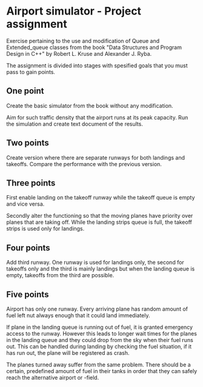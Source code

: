 # Airport simulator - Project assignment

Exercise pertaining to the use and modification of Queue and Extended_queue classes from 
the book "Data Structures and Program Design in C++" by Robert L. Kruse and Alexander J. Ryba.

The assignment is divided into stages with spesified goals that you must pass to gain points.

## One point

Create the basic simulator from the book without any modification. 

Aim for such traffic density that the airport runs at its peak capacity. Run the simulation and 
create text document of the results.

## Two points

Create version where there are separate runways for both landings and takeoffs. Compare the 
performance with the previous version.

## Three points

First enable landing on the takeoff runway while the takeoff queue is empty and vice versa.

Secondly alter the functioning so that the moving planes have priority over planes that are
taking off. While the landing strips queue is full, the takeoff strips is used only for landings.

## Four points

Add third runway. One runway is used for landings only, the second for takeoffs only and the third
is mainly landings but when the landing queue is empty, takeoffs from the third are possible.

## Five points

Airport has only one runway. Every arriving plane has random amount of fuel left nut always enough
that it could land immediately.

If plane in the landing queue is running out of fuel, it is granted emergency access to the runway.
However this leads to longer wait times for the planes in the landing queue and they could drop 
from the sky when their fuel runs out. This can be handled during landing by checking the fuel
situation, if it has run out, the plane will be registered as crash.

The planes turned away suffer from the same problem. There should be a certain, predefined amount
of fuel in their tanks in order that they can safely reach the alternative airport or -field.